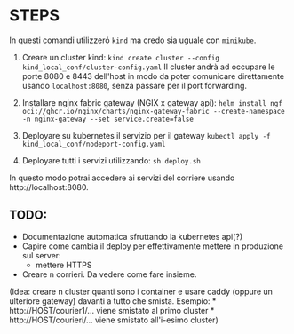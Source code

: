 # STEPS
In questi comandi utilizzeró `kind` ma credo sia uguale con `minikube`.

1. Creare un cluster kind:
`kind create cluster --config kind_local_conf/cluster-config.yaml`
Il cluster andrà ad occupare le porte 8080 e 8443 dell'host in modo da poter comunicare direttamente usando `localhost:8080`, senza passare per il port forwarding.

2. Installare nginx fabric gateway (NGIX x gateway api):
`helm install ngf oci://ghcr.io/nginx/charts/nginx-gateway-fabric --create-namespace -n nginx-gateway --set service.create=false`

3. Deployare su kubernetes il servizio per il gateway 
`kubectl apply -f kind_local_conf/nodeport-config.yaml`

4. Deployare tutti i servizi utilizzando:
`sh deploy.sh`

In questo modo potrai accedere ai servizi del corriere usando http://localhost:8080.

## TODO:

* Documentazione automatica sfruttando la kubernetes api(?)
* Capire come cambia il deploy per effettivamente mettere in produzione sul server:
    * mettere HTTPS
* Creare n corrieri. Da vedere come fare insieme. 

(Idea: creare n cluster quanti sono i container e usare caddy (oppure un ulteriore gateway) davanti a tutto che smista. Esempio:
    * http://HOST/courier1/... viene smistato al primo cluster
    * http://HOST/courieri/... viene smistato all'i-esimo cluster)





